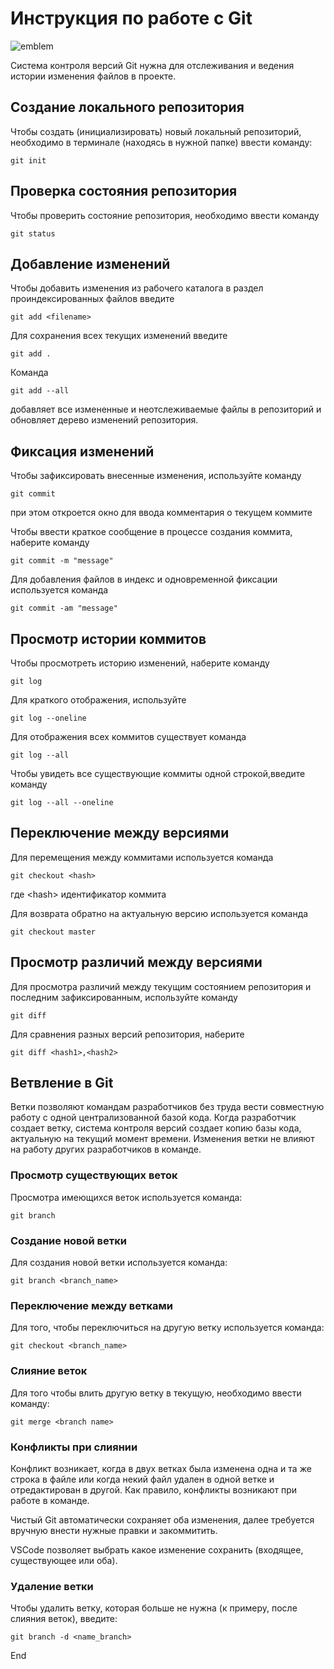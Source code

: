 # **Инструкция по работе с Git**

![emblem](logo.png)

Система контроля версий Git нужна для отслеживания и ведения истории изменения файлов в проекте.

## Создание локального репозитория

Чтобы создать (инициализировать) новый локальный репозиторий, необходимо в терминале (находясь в нужной папке) ввести команду:

    git init
    

## Проверка состояния репозитория 

Чтобы проверить состояние репозитория, необходимо ввести команду
   
    git status

## Добавление изменений

Чтобы добавить изменения из рабочего каталога в раздел проиндексированных файлов введите

    git add <filename>

Для сохранения всех текущих изменений введите 

    git add .

  Команда

    git add --all 

   добавляет все измененные и неотслеживаемые файлы в репозиторий и обновляет дерево изменений репозитория.

## Фиксация изменений

Чтобы зафиксировать внесенные изменения, используйте команду 

    git commit

  при этом откроется окно для ввода комментария о текущем коммите

Чтобы ввести краткое сообщение в процессе создания коммита, наберите команду

    git commit -m "message"

Для добавления файлов в индекс и одновременной фиксации используется команда

    git commit -am "message"

## Просмотр истории коммитов

Чтобы просмотреть историю изменений, наберите команду 

    git log

Для краткого отображения, используйте

    git log --oneline

Для отображения всех коммитов существует команда

    git log --all

Чтобы увидеть все существующие коммиты одной строкой,введите команду

    git log --all --oneline

## Переключение между версиями

Для перемещения между коммитами используется команда 

    git checkout <hash>

где \<hash> идентификатор коммита

Для возврата обратно на актуальную версию используется команда

    git checkout master

## Просмотр различий между версиями

Для просмотра различий между текущим состоянием репозитория и последним зафиксированным, используйте команду

    git diff 

Для сравнения разных версий репозитория, наберите

    git diff <hash1>,<hash2>

## Ветвление в Git

Ветки позволяют командам разработчиков без труда вести совместную работу с одной централизованной базой кода. Когда разработчик создает ветку, система контроля версий создает копию базы кода, актуальную на текущий момент времени. Изменения ветки не влияют на работу других разработчиков в команде.

### Просмотр существующих веток

Просмотра имеющихся веток используется команда:

    git branch

### Создание новой ветки

Для создания новой ветки используется команда:

    git branch <branch_name>

### Переключение между ветками

Для того, чтобы переключиться на другую ветку используется команда:

    git checkout <branch_name>
    
### Слияние веток

Для того чтобы влить другую ветку в текущую, необходимо ввести команду:

    git merge <branch name>

### Конфликты при слиянии

Конфликт возникает, когда в двух ветках была изменена одна и та же строка в файле или когда некий файл удален в одной ветке и отредактирован в другой. Как правило, конфликты возникают при работе в команде.

Чистый Git автоматически сохраняет оба изменения, далее требуется вручную внести нужные правки и закоммитить.

VSCode позволяет выбрать какое изменение сохранить (входящее, существующее или оба).

### Удаление ветки

Чтобы удалить ветку, которая больше не нужна (к примеру, после слияния веток), введите:

    git branch -d <name_branch>
    
End
